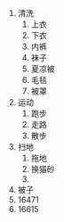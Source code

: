 1. 清洗
   1. 上衣 
   2. 下衣 
   3. 内裤
   4. 袜子
   5. 夏凉被
   6. 毛毯
   7. 被罩
2. 运动
   1. 跑步
   2. 走路
   3. 散步
3. 扫地
   1. 拖地
   2. 换猫砂
   3. 
4. 被子
5. 16471
6. 16615